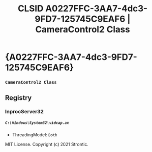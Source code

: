 ﻿---
title: "CLSID A0227FFC-3AA7-4dc3-9FD7-125745C9EAF6 | CameraControl2 Class"
excerpt: What is COM-Object CLSID A0227FFC-3AA7-4dc3-9FD7-125745C9EAF6?
---

# {A0227FFC-3AA7-4dc3-9FD7-125745C9EAF6}

### `CameraControl2 Class`

## Registry


### InprocServer32

##### `C:\Windows\System32\vidcap.ax`
* ThreadingModel: `Both`

MIT License. Copyright (c) 2021 Strontic.


